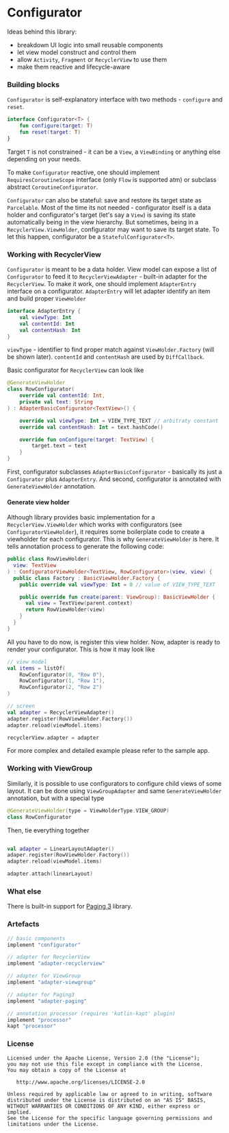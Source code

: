 # Configurator

Ideas behind this library:
- breakdown UI logic into small reusable components
- let view model construct and control them
- allow `Activity`, `Fragment` or `RecyclerView` to use them
- make them reactive and lifecycle-aware

### Building blocks

`Configurator` is self-explanatory interface with two methods - `configure` and `reset`.
```kotlin
interface Configurator<T> {
    fun configure(target: T)
    fun reset(target: T)
}
```
Target `T` is not constrained - it can be a `View`, a `ViewBinding` or anything else depending on your needs.

To make `Configurator` reactive, one should implement `RequiresCoroutineScope` interface (only `Flow` is supported atm) or subclass abstract `CoroutineConfigurator`.

`Configurator` can also be stateful: save and restore its target state as `Parcelable`. Most of the time its not needed - configurator itself is a data holder and configurator's target (let's say a `View`) is saving its state automatically being in the view hierarchy.
But sometimes, being in a `RecyclerView.ViewHolder`, configurator may want to save its target state. To let this happen, configurator be a `StatefulConfigurator<T>`.

### Working with RecyclerView

`Configurator` is meant to be a data holder. View model can expose a list of `Configurator` to feed it to `RecyclerViewAdapter` - built-in adapter for the `RecyclerView`.
To make it work, one should implement `AdapterEntry` interface on a configurator.
`AdapterEntry` will let adapter identify an item and build proper `ViewHolder`
```kotlin
interface AdapterEntry {
    val viewType: Int
    val contentId: Int
    val contentHash: Int
}
```
`viewType` - identifier to find proper match against `ViewHolder.Factory` (will be shown later).
`contentId` and `contentHash` are used by `DiffCallback`.

Basic configurator for `RecyclerView` can look like
```kotlin
@GenerateViewHolder
class RowConfigurator(
    override val contentId: Int,
    private val text: String
) : AdapterBasicConfigurator<TextView>() {

    override val viewType: Int = VIEW_TYPE_TEXT // arbitraty constant
    override val contentHash: Int = text.hashCode()

    override fun onConfigure(target: TextView) {
        target.text = text
    }
}
```
First, configurator subclasses `AdapterBasicConfigurator` - basically its just a `Configurator` plus  `AdapterEntry`. And second, configurator is annotated with `GenerateViewHolder` annotation.

#### Generate view holder

Although library provides basic implementation for a `RecyclerView.ViewHolder` which works with configurators (see `ConfiguratorViewHolder`), it requires some boilerplate code to create a viewholder for each configurator. This is why `GenerateViewHolder` is here.
It tells annotation process to generate the following code:
```kotlin
public class RowViewHolder(
  view: TextView
) : ConfiguratorViewHolder<TextView, RowConfigurator>(view, view) {
  public class Factory : BasicViewHolder.Factory {
    public override val viewType: Int = 0 // value of VIEW_TYPE_TEXT

    public override fun create(parent: ViewGroup): BasicViewHolder {
      val view = TextView(parent.context)
      return RowViewHolder(view)
    }
  }
}
```

All you have to do now, is register this view holder. Now, adapter is ready to render your configurator. This is how it may look like
```kotlin
// view model
val items = listOf(
    RowConfigurator(0, "Row 0"),
    RowConfigurator(1, "Row 1"),
    RowConfigurator(2, "Row 2")
)

// screen
val adapter = RecyclerViewAdapter()
adapter.register(RowViewHolder.Factory())
adapter.reload(viewModel.items)

recyclerView.adapter = adapter
```

For more complex and detailed example please refer to the sample app.

### Working with ViewGroup

Similarly, it is possible to use configurators to configure child views of some layout.
It can be done using `ViewGroupAdapter` and same `GenerateViewHolder` annotation, but with a special type
```kotlin
@GenerateViewHolder(type = ViewHolderType.VIEW_GROUP)
class RowConfigurator
```

Then, tie everything together
```kotlin

val adapter = LinearLayoutAdapter()
adaper.register(RowViewHolder.Factory())
adapter.reload(viewModel.items)

adapter.attach(linearLayout)
```

### What else

There is built-in support for [Paging 3](https://developer.android.com/topic/libraries/architecture/paging/v3-overview) library.


### Artefacts

```gradle
// basic components
implement "configurator"

// adapter for RecyclerView
implement "adapter-recyclerview"

// adapter for ViewGroup
implement "adapter-viewgroup"

// adapter for Paging3
implement "adapter-paging"

// annotation processor (requires 'kotlin-kapt' plugin)
implement "processor"
kapt "processor"

```

### License
```
Licensed under the Apache License, Version 2.0 (the "License");
you may not use this file except in compliance with the License.
You may obtain a copy of the License at

   http://www.apache.org/licenses/LICENSE-2.0

Unless required by applicable law or agreed to in writing, software
distributed under the License is distributed on an "AS IS" BASIS,
WITHOUT WARRANTIES OR CONDITIONS OF ANY KIND, either express or implied.
See the License for the specific language governing permissions and
limitations under the License.
```